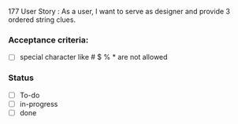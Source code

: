 177 User Story : As a user, I want to serve as designer and provide 3 ordered string clues. <br>
### Acceptance criteria: <br>
- [ ] special character like # $ % *  are not allowed 


### Status
- [ ] To-do
- [ ] in-progress
- [ ] done
